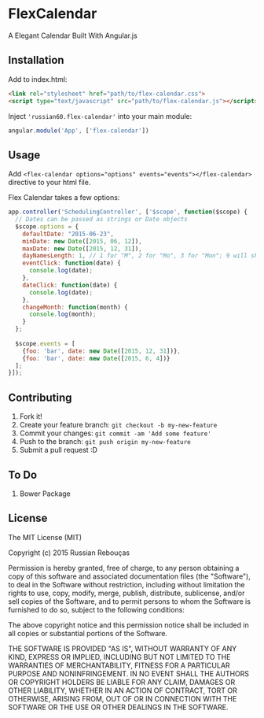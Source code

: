 # FlexCalendar

A Elegant Calendar Built With Angular.js

## Installation

Add to index.html:

```html
<link rel="stylesheet" href="path/to/flex-calendar.css">
<script type="text/javascript" src="path/to/flex-calendar.js"></script>
```

Inject ``'russian60.flex-calendar'`` into your main module:

```javascript
angular.module('App', ['flex-calendar'])
```

## Usage

Add ``<flex-calendar options="options" events="events"></flex-calendar>`` directive to your html file.

Flex Calendar takes a few options:

```javascript
app.controller('SchedulingController', ['$scope', function($scope) {
  // Dates can be passed as strings or Date objects 
  $scope.options = {
    defaultDate: "2015-06-23",
    minDate: new Date([2015, 06, 12]),
    maxDate: new Date([2015, 12, 31]),
    dayNamesLength: 1, // 1 for "M", 2 for "Mo", 3 for "Mon"; 9 will show full day names. Default is 1.
    eventClick: function(date) {
      console.log(date);
    },
    dateClick: function(date) {
      console.log(date);
    },
    changeMonth: function(month) {
      console.log(month);
    }
  };
  
  $scope.events = [
    {foo: 'bar', date: new Date([2015, 12, 31])},
    {foo: 'bar', date: new Date([2015, 6, 4])}
  ];
}]);
```

## Contributing

1. Fork it!
2. Create your feature branch: `git checkout -b my-new-feature`
3. Commit your changes: `git commit -am 'Add some feature'`
4. Push to the branch: `git push origin my-new-feature`
5. Submit a pull request :D

## To Do

1. Bower Package


## License

The MIT License (MIT)

Copyright (c) 2015 Russian Rebouças

Permission is hereby granted, free of charge, to any person obtaining a copy
of this software and associated documentation files (the "Software"), to deal
in the Software without restriction, including without limitation the rights
to use, copy, modify, merge, publish, distribute, sublicense, and/or sell
copies of the Software, and to permit persons to whom the Software is
furnished to do so, subject to the following conditions:

The above copyright notice and this permission notice shall be included in all
copies or substantial portions of the Software.

THE SOFTWARE IS PROVIDED "AS IS", WITHOUT WARRANTY OF ANY KIND, EXPRESS OR
IMPLIED, INCLUDING BUT NOT LIMITED TO THE WARRANTIES OF MERCHANTABILITY,
FITNESS FOR A PARTICULAR PURPOSE AND NONINFRINGEMENT. IN NO EVENT SHALL THE
AUTHORS OR COPYRIGHT HOLDERS BE LIABLE FOR ANY CLAIM, DAMAGES OR OTHER
LIABILITY, WHETHER IN AN ACTION OF CONTRACT, TORT OR OTHERWISE, ARISING FROM,
OUT OF OR IN CONNECTION WITH THE SOFTWARE OR THE USE OR OTHER DEALINGS IN THE
SOFTWARE.

